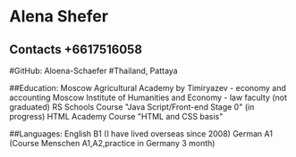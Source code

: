 # Alena Shefer

## Contacts +6617516058
#GitHub: Aloena-Schaefer
#Thailand, Pattaya

##Education: Moscow Agricultural Academy by Timiryazev - economy and accounting
             Moscow Institute of Humanities and Economy - law faculty (not graduated)
             RS Schools Course "Java Script/Front-end Stage 0" (in progress)
             HTML Academy Course "HTML and CSS basis"

##Languages: English B1 (I have lived overseas since 2008)
             German A1 (Course Menschen A1,A2,practice in Germany 3 month)
             
